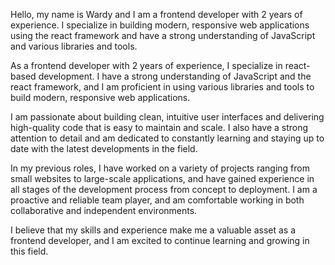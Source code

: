 Hello, my name is Wardy and I am a frontend developer with 2 years of experience. I specialize in building modern, responsive web applications using the react framework and have a strong understanding of JavaScript and various libraries and tools.

As a frontend developer with 2 years of experience, I specialize in react-based development. I have a strong understanding of JavaScript and the react framework, and I am proficient in using various libraries and tools to build modern, responsive web applications.

I am passionate about building clean, intuitive user interfaces and delivering high-quality code that is easy to maintain and scale. I also have a strong attention to detail and am dedicated to constantly learning and staying up to date with the latest developments in the field.

In my previous roles, I have worked on a variety of projects ranging from small websites to large-scale applications, and have gained experience in all stages of the development process from concept to deployment. I am a proactive and reliable team player, and am comfortable working in both collaborative and independent environments.

I believe that my skills and experience make me a valuable asset as a frontend developer, and I am excited to continue learning and growing in this field.
